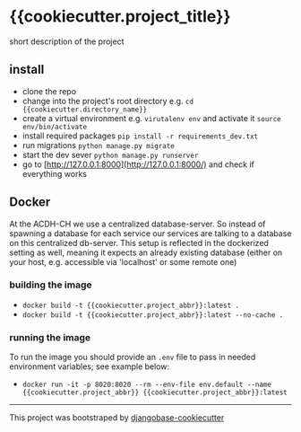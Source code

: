 # {{cookiecutter.project_title}}

short description of the project

## install

* clone the repo
* change into the project's root directory e.g. `cd {{cookiecutter.directory_name}}`
* create a virtual environment e.g. `virutalenv env` and activate it `source env/bin/activate`
* install required packages `pip install -r requirements_dev.txt`
* run migrations `python manage.py migrate`
* start the dev sever `python manage.py runserver`
* go to [http://127.0.0.1:8000](http://127.0.0.1:8000/) and check if everything works


## Docker

At the ACDH-CH we use a centralized database-server. So instead of spawning a database for each service our services are talking to a database on this centralized db-server. This setup is reflected in the dockerized setting as well, meaning it expects an already existing database (either on your host, e.g. accessible via 'localhost' or some remote one)

### building the image

* `docker build -t {{cookiecutter.project_abbr}}:latest .`
* `docker build -t {{cookiecutter.project_abbr}}:latest --no-cache .`


### running the image

To run the image you should provide an `.env` file to pass in needed environment variables; see example below:

* `docker run -it -p 8020:8020 --rm --env-file env.default --name {{cookiecutter.project_abbr}} {{cookiecutter.project_abbr}}:latest`

-----

This project was bootstraped by [djangobase-cookiecutter](https://github.com/acdh-oeaw/djangobase-cookiecutter)